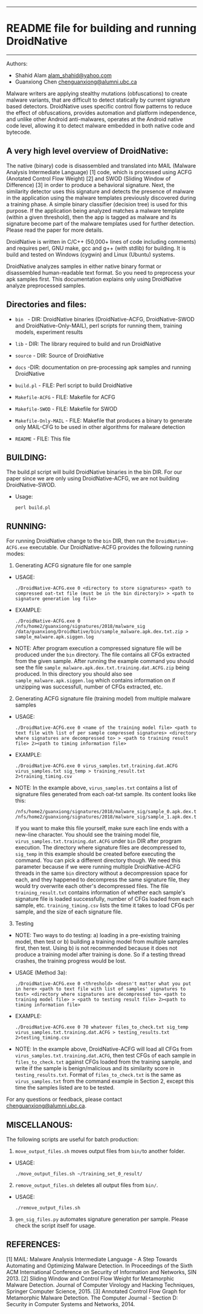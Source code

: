 ------------------------------------------------
# README file for building and running DroidNative
------------------------------------------------

Authors: 
- Shahid Alam alam_shahid@yahoo.com
- Guanxiong Chen chenguanxiong@alumni.ubc.ca

Malware writers are applying stealthy mutations (obfuscations) to create malware variants, that are difficult to detect statically by current signature based detectors. DroidNative uses specific control flow patterns to reduce the effect of obfuscations, provides automation and platform independence, and unlike other Android anti-malwares, operates at the Android native code level, allowing it to detect malware embedded in both native code and bytecode.

## A very high level overview of DroidNative:

The native (binary) code is disassembled and translated into MAIL (Malware Analysis Intermediate Language) [1] code, which is processed using ACFG (Anotated Control Flow Weight) [2] and SWOD (Sliding Window of Difference) [3] in order to produce a behavioral signature.  Next, the similarity detector uses this signature and detects the presence of malware in the application using the malware templates previously discovered during a training phase. A simple binary classifier (decision tree) is used for this purpose. If the application being analyzed matches a malware template (within a given threshold), then the app is tagged as malware and its signature become part of the malware templates used for further detection. Please read the paper for more details.

DroidNative is written in C/C++ (50,000+ lines of code including comments) and requires perl, GNU make, gcc and g++ (with stdlib) for building. It is build and tested on Windows (cygwin) and Linux (Ubuntu) systems.

DroidNative analyzes samples in either native binary format or disassembled human-readable text format. So you need to preprocess your apk samples first. This documentation explains only using DroidNative analyze preprocessed samples.  

## Directories and files:

- ````bin ````               - DIR:  DroidNative binaries (DroidNative-ACFG, DroidNative-SWOD and DroidNative-Only-MAIL), perl scripts for running them, training models, experiment results

- ```` lib ````               - DIR:  The library required to build and run DroidNative

- ```` source ````             - DIR:  Source of DroidNative

- ```` docs ````              -DIR: documentation on pre-processing apk samples and running DroidNative
- ```` build.pl ````          - FILE: Perl script to build DroidNative
- ```` Makefile-ACFG ````     - FILE: Makefile for ACFG
- ```` Makefile-SWOD ````      - FILE: Makefile for SWOD
- ```` Makefile-Only-MAIL ```` - FILE: Makefile that produces a binary to generate only MAIL-CFG to be used in other algorithms for malware detection
- ```` README ````            - FILE: This file


## BUILDING:

The build.pl script will build DroidNative binaries in the bin DIR. For our paper since we are only using DroidNative-ACFG, we are not building DroidNative-SWOD.
- Usage:
   ```` 
  perl build.pl
  ````


## RUNNING:

For running DroidNative change to the ````bin```` DIR, then run the ````DroidNative-ACFG.exe```` executable. Our DroidNative-ACFG provides the following running modes:

1. Generating ACFG signature file for one sample
- USAGE:
  ```` 
  ./DroidNative-ACFG.exe 0 <directory to store signatures> <path to compressed oat-txt file (must be in the bin directory)> > <path to signature generation log file>
  ````

- EXAMPLE:
  ```` 
  ./DroidNative-ACFG.exe 0 /nfs/home2/guanxiong/signatures/2018/malware_sig /data/guanxiong/DroidNative/bin/sample_malware.apk.dex.txt.zip > sample_malware.apk.siggen.log
  ````
- NOTE: After program execution a compressed signature file will be produced under the ````bin```` directory. The file contains all CFGs extracted from the given sample. After running the example command you should see the file ````sample_malware.apk.dex.txt.training.dat.ACFG.zip```` being produced. In this directory you should also see ```` sample_malware.apk.siggen.log ```` which contains information on if unzipping was successfull, number of CFGs extracted, etc.

2. Generating ACFG signature file (training model) from multiple malware samples
- USAGE:
  ```` 
  ./DroidNative-ACFG.exe 0 <name of the training model file> <path to text file with list of per sample compressed signatures> <directory where signatures are decompressed to> > <path to training result file> 2><path to timing information file> 
  ````

- EXAMPLE:
  ```` 
  ./DroidNative-ACFG.exe 0 virus_samples.txt.training.dat.ACFG virus_samples.txt sig_temp > training_result.txt 2>training_timing.csv
  ````
- NOTE: In the example above, ```` virus_samples.txt ```` contains a list of signature files generated from each oat-txt sample. Its content looks like this:
  ````
  /nfs/home2/guanxiong/signatures/2018/malware_sig/sample_0.apk.dex.txt.training.dat.ACFG.zip
  /nfs/home2/guanxiong/signatures/2018/malware_sig/sample_1.apk.dex.txt.training.dat.ACFG.zip

  ```` 
  If you want to make this file yourself, make sure each line ends with a new-line character. You should see the training model file, ````virus_samples.txt.training.dat.ACFG```` under ````bin```` DIR after program execution. The directory where signature files are decompressed to, ````sig_temp```` in this example should be created before executing the command. You can pick a different directory though. We need this parameter because if we were running multiple DroidNative-ACFG threads in the same ````bin```` directory without a decompression space for each, and they happened to decompress the same signature file, they would try overwrite each other's decompressed files. The file ````training_result.txt```` contains information of whether each sample's signature file is loaded successfully, number of CFGs loaded from each sample, etc. ```` training_timing.csv ```` lists the time it takes to load CFGs per sample, and the size of each signature file.

3. Testing
- NOTE: Two ways to do testing: a) loading in a pre-existing training model, then test or b) building a training model from multiple samples first, then test. Using b) is not recommended because it does not produce a training model after training is done. So if a testing thread crashes, the training progress would be lost.
  
- USAGE (Method 3a):
  ````
  ./DroidNative-ACFG.exe 0 <threshold> <doesn't matter what you put in here> <path to text file with list of samples' signatures to test> <directory where signatures are decompressed to> <path to training model file> > <path to testing result file> 2><path to timing information file>  
  ````
- EXAMPLE:
  ````
  ./DroidNative-ACFG.exe 0 70 whatever files_to_check.txt sig_temp virus_samples.txt.training.dat.ACFG > testing_results.txt 2>testing_timing.csv
  ````

- NOTE: In the example above, DroidNative-ACFG will load all CFGs from ```` virus_samples.txt.training.dat.ACFG ````, then test CFGs of each sample in ```` files_to_check.txt```` against CFGs loaded from the training sample, and write if the sample is benign/malicious and its similarity score in ````testing_results.txt````. Format of ````files_to_check.txt```` is the same as ````virus_samples.txt```` from the command example in Section 2, except this time the samples listed are to be tested.

For any questions or feedback, please contact chenguanxiong@alumni.ubc.ca.


## MISCELLANOUS:

The following scripts are useful for batch production:

1. ``` move_output_files.sh ``` moves output files from ``` bin/ ```to another folder.
- USAGE:
  ```` 
  ./move_output_files.sh ~/training_set_0_result/ 
  ````

2. ``` remove_output_files.sh ``` deletes all output files from ``` bin/ ```.
- USAGE:
  ``` 
  ./remove_output_files.sh 
  ``` 

3. ``` gen_sig_files.py ``` automates signature generation per sample. Please check the script itself for usage.

## REFERENCES:
[1] MAIL: Malware Analysis Intermediate Language - A Step Towards Automating and Optimizing Malware Detection. In Proceedings of the Sixth ACM International Conference on Security of Information and Networks, SIN 2013.
[2] Sliding Window and Control Flow Weight for Metamorphic Malware Detection. Journal of Computer Virology and Hacking Techniques, Springer Computer Science, 2015.
[3] Annotated Control Flow Graph for Metamorphic Malware Detection. The Computer Journal - Section D: Security in Computer Systems and Networks, 2014.
